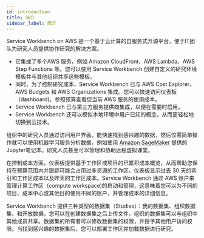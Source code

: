 ```yaml
---
id: introduction
title: 简介
sidebar_label: 简介
---
```


Service Workbench on AWS 是一个基于云计算的自服务式开源平台，便于IT团队为研究人员提供协作研究的解决方案。

- 它集成了多个AWS 服务，例如 Amazon CloudFront、AWS Lambda、AWS Step Functions 等。您可以使用 Service Workbench 创建自定义的研究环境模板并与其他组织共享这些模板。
- 同时，为了控制研究成本，Service Workbench 已与 AWS Cost Explorer、AWS Budgets 和 AWS Organizations 集成。您可以快速访问仪表板（dashboard)，参照预算查看您当前 AWS 服务的使用成本。 
- Service Workbench 已与第三方服务提供商集成，以便在需要时启用。
- Service Workbench 还可以模拟本地环境中用户已知的概念，从而更轻松地切换到云技术。

组织中的研究人员通过访问用户界面，能快速找到感兴趣的数据，然后仅需简单操作就可以使用机器学习服务分析数据，例如使用 [Amazon SageMaker](https://aws.amazon.com/sagemaker/) 提供的Jupyter笔记本。研究人员甚至可以管理和协助远程虚拟课堂。

在控制成本方面，仪表板提供基于工作区或项目的已累积成本概览，从而帮助您保持在预算范围内并跟踪可能会占用过多资源的工作区。仪表板显示过去 30 天的索引和工作区成本以及昨天的工作区成本。Service Workbench 通过 AWS 账户来管理计算工作区（compute workspace)的启动和管理，这意味着您可以为不同的项目、成本中心或其他目的使用不同的账户，并管理成本的详细信息。

Service Workbench 提供三种类型的数据集（Studies）：我的数据集、组织数据集、和开放数据。您可以在创建数据集之后上传文件。组织的数据集可以与组织中其他成员共享。数据集的所有者可以修改数据集的权限，并授予其他用户访问权限。当找到感兴趣的数据集后，您可以部署工作区并加载数据进行研究。